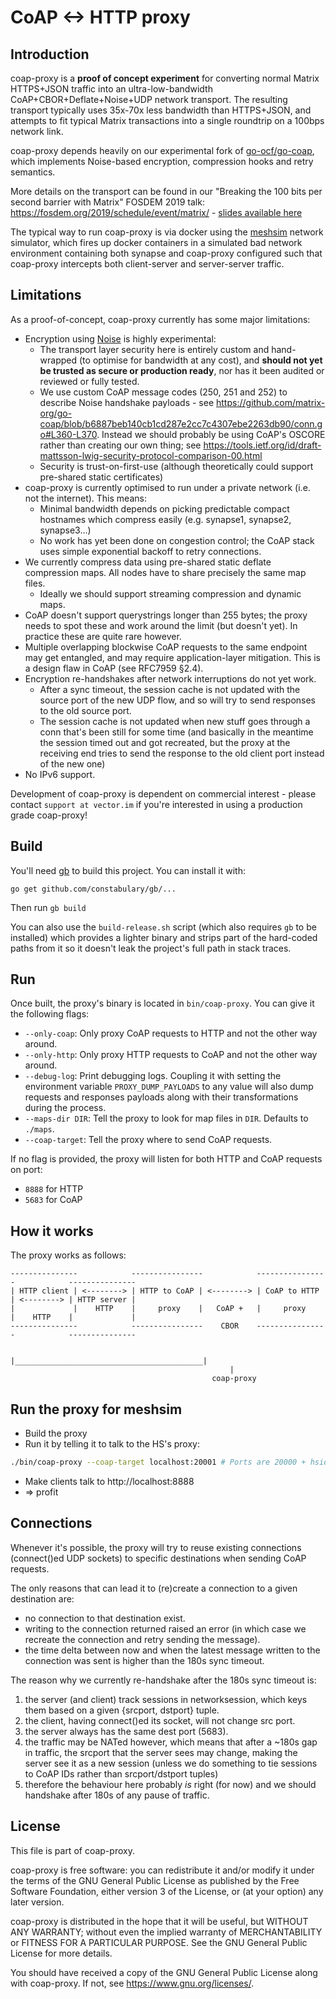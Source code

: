 # CoAP <-> HTTP proxy

## Introduction

coap-proxy is a **proof of concept experiment** for converting normal Matrix HTTPS+JSON
traffic into an ultra-low-bandwidth CoAP+CBOR+Deflate+Noise+UDP network transport.
The resulting transport typically uses 35x-70x less bandwidth than HTTPS+JSON, and
attempts to fit typical Matrix transactions into a single roundtrip on a 100bps network link.

coap-proxy depends heavily on our experimental fork of [go-ocf/go-coap](https://github.com/matrix-org/go-coap),
which implements Noise-based encryption, compression hooks and retry semantics.

More details on the transport can be found in our
"Breaking the 100 bits per second barrier with Matrix" FOSDEM 2019 talk:
https://fosdem.org/2019/schedule/event/matrix/ -
[slides available here](https://matrix.org/blog/wp-content/uploads/2019/02/2019-02-03-FOSDEM-Low-Bandwidth.pdf)

The typical way to run coap-proxy is via docker using the [meshsim](https://github.com/matrix-org/meshsim)
network simulator, which fires up docker containers in a simulated bad network environment
containing both synapse and coap-proxy configured such that coap-proxy intercepts both client-server and
server-server traffic.

## Limitations

As a proof-of-concept, coap-proxy currently has some major limitations:

 * Encryption using [Noise](https://noise-protocol.org) is highly experimental:
   * The transport layer security here is entirely custom and hand-wrapped
     (to optimise for bandwidth at any cost), and **should not yet be trusted
     as secure or production ready**, nor has it been audited or reviewed or fully tested.
   * We use custom CoAP message codes (250, 251 and 252) to describe Noise
     handshake payloads - see
     https://github.com/matrix-org/go-coap/blob/b6887beb140cb1cd287e2cc7c4307ebe2263db90/conn.go#L360-L370.
     Instead we should probably be using CoAP's OSCORE rather than creating our own thing;
     see https://tools.ietf.org/id/draft-mattsson-lwig-security-protocol-comparison-00.html
   * Security is trust-on-first-use (although theoretically could support pre-shared static certificates)
 * coap-proxy is currently optimised to run under a private network (i.e. not the internet).  This means:
   * Minimal bandwidth depends on picking predictable compact hostnames which compress easily
     (e.g. synapse1, synapse2, synapse3...)
   * No work has yet been done on congestion control; the CoAP stack uses simple exponential backoff to retry connections.
 * We currently compress data using pre-shared static deflate compression maps.
   All nodes have to share precisely the same map files.
   * Ideally we should support streaming compression and dynamic maps.
 * CoAP doesn't support querystrings longer than 255 bytes; the proxy needs to spot these and work
   around the limit (but doesn't yet).  In practice these are quite rare however.
 * Multiple overlapping blockwise CoAP requests to the same endpoint may get entangled, and may
   require application-layer mitigation.  This is a design flaw in CoAP (see RFC7959 §2.4).
 * Encryption re-handshakes after network interruptions do not yet work.
   * After a sync timeout, the session cache is not updated with the source port of the new UDP flow,
     and so will try to send responses to the old source port.
   * The session cache is not updated when new stuff goes through a conn that's been still for some time
     (and basically in the meantime the session timed out and got recreated, but the proxy at the
     receiving end tries to send the response to the old client port instead of the new one)
 * No IPv6 support.

Development of coap-proxy is dependent on commercial interest - please contact
`support at vector.im` if you're interested in using a production grade coap-proxy!

## Build

You'll need [gb](https://github.com/constabulary/gb) to build this project. You
can install it with:

```
go get github.com/constabulary/gb/...
```

Then run `gb build`

You can also use the `build-release.sh` script (which also requires `gb` to be
installed) which provides a lighter binary and strips part of the hard-coded
paths from it so it doesn't leak the project's full path in stack traces.

## Run

Once built, the proxy's binary is located in `bin/coap-proxy`. You can give it
the following flags:

* `--only-coap`: Only proxy CoAP requests to HTTP and not the other way around.
* `--only-http`: Only proxy HTTP requests to CoAP and not the other way around.
* `--debug-log`: Print debugging logs. Coupling it with setting the environment
  variable `PROXY_DUMP_PAYLOADS` to any value will also dump requests and
  responses payloads along with their transformations during the process.
* `--maps-dir DIR`: Tell the proxy to look for map files in `DIR`. Defaults to
  `./maps`.
* `--coap-target`: Tell the proxy where to send CoAP requests.

If no flag is provided, the proxy <!-- will use CBOR for every CoAP request, and  -->will
listen for both HTTP and CoAP requests on port:

* `8888` for HTTP
* `5683` for CoAP

## How it works

The proxy works as follows:

```
---------------            ----------------            ----------------            ---------------
| HTTP client | <--------> | HTTP to CoAP | <--------> | CoAP to HTTP | <--------> | HTTP server |
|             |    HTTP    |     proxy    |   CoAP +   |     proxy    |    HTTP    |             |
---------------            ----------------    CBOR    ----------------            ---------------

                           |__________________________________________|
                                                 |
                                             coap-proxy
```

## Run the proxy for meshsim

* Build the proxy
* Run it by telling it to talk to the HS's proxy:

```bash
./bin/coap-proxy --coap-target localhost:20001 # Ports are 20000 + hsid
```

* Make clients talk to http://localhost:8888
* => profit

## Connections

Whenever it's possible, the proxy will try to reuse existing connections
(connect()ed UDP sockets) to specific destinations when sending CoAP requests.

The only reasons that can lead it to (re)create a connection to a given
destination are:

* no connection to that destination exist.
* writing to the connection returned raised an error (in which case we
  recreate the connection and retry sending the message).
* the time delta between now and when the latest message written to the
  connection was sent is higher than the 180s sync timeout.

The reason why we currently re-handshake after the 180s sync timeout
is:

1. the server (and client) track sessions in networksession, which keys them
   based on a given {srcport, dstport} tuple.
2. the client, having connect()ed its socket, will not change src port.
3. the server always has the same dest port (5683).
4. the traffic may be NATed however, which means that after a ~180s gap in
   traffic, the srcport that the server sees may change, making the server
   see it as a new session (unless we do something to tie sessions to CoAP
   IDs rather than srcport/dstport tuples)
5. therefore the behaviour here probably *is* right (for now) and we
   should handshake after 180s of any pause of traffic.

## License

This file is part of coap-proxy.

coap-proxy is free software: you can redistribute it and/or modify
it under the terms of the GNU General Public License as published by
the Free Software Foundation, either version 3 of the License, or
(at your option) any later version.

coap-proxy is distributed in the hope that it will be useful,
but WITHOUT ANY WARRANTY; without even the implied warranty of
MERCHANTABILITY or FITNESS FOR A PARTICULAR PURPOSE.  See the
GNU General Public License for more details.

You should have received a copy of the GNU General Public License
along with coap-proxy.  If not, see <https://www.gnu.org/licenses/>.
